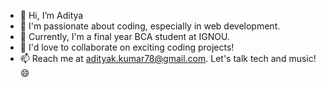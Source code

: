 - 👋 Hi, I’m Aditya
- 👀 I'm passionate about coding, especially in web development.
- 🌱 Currently, I'm a final year BCA student at IGNOU.
- 💞️ I'd love to collaborate on exciting coding projects!
- 📫 Reach me at adityak.kumar78@gmail.com. Let's talk tech and music! 😄
